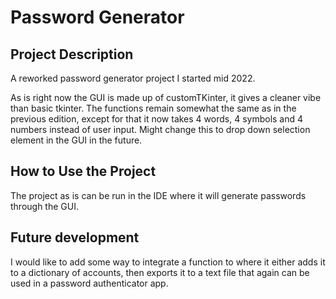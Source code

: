 # **Password Generator**

## **Project Description**
  A reworked password generator project I started mid 2022.
  
  As is right now the GUI is made up of customTKinter, it gives a cleaner vibe than basic tkinter. The functions remain somewhat the same as in the previous edition,       except for that it now takes 4 words, 4 symbols and 4 numbers instead of user input. Might change this to drop down selection element in the GUI in the future.


## **How to Use the Project**
  The project as is can be run in the IDE where it will generate passwords through the GUI.

## **Future development**
  I would like to add some way to integrate a function to where it either adds it to a dictionary of accounts, then exports it to a text file that again can be used
  in a password authenticator app.

